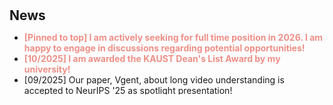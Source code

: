 <h1 id="news"></h1>

<h2 style="margin:30px 0px 10px;">News</h2>

<style>
  #scrollableDiv {
    min-height: 100px;
    height: 100px;
    overflow-y: hidden;
    opacity: 1;
    transition: height 0.5s ease-in-out, opacity 0.5s ease-in-out;
  }
</style>

<ul id="scrollableDiv" onmouseover="showScrollbar()" onmouseout="hideScrollbar()">
  <li><strong style="color: #ed8f87;">[Pinned to top]  I am actively seeking for full time position in 2026. I am happy to engage in discussions regarding potential opportunities!</li>
  <li>[10/2025] I am awarded the KAUST Dean's List Award by my university!</strong></li>
  <li>[09/2025] Our paper, Vgent, about long video understanding is accepted to NeurIPS '25 as spotlight presentation! </li>
  <li>[08/2025] Started my internship with Meta AI, working on alignment of LLM.</li>
  <li>[03/2025] Our ICLR '25 (spotlight) work <a href="https://arxiv.org/abs/2408.15313">BFPO</a> is out on arxiv! Please find our code <a href="https://github.com/wx-zhang/bfpo">here</a></li>
  <li>[02/2025] Our papers, <a href="https://arxiv.org/abs/2408.15313">BFPO</a> about safety alignment  and <a href="https://openreview.net/forum?id=XKv29sMyjF">QKT</a> about collabrative learning, are accepted in ICLR '25! See you in Singapore!</li>
  <li>[10/2024] Started my internship with Samsung Research America, woking on model merging.</li>
  <li>[06/2024] Our paper, <a href="https://arxiv.org/abs/2312.00923">IWMS (Label Delay in CL)</a>,  is accepted to NeurIPS '24! Code and applications are <a href="https://botcs.github.io/label-delay/">here </a> !</li>
  <li>[06/2024] Our paper, <a href="https://arxiv.org/abs/2308.12462">SPU</a>, is accepted to CVPR '24! Code and applications are <a href="https://wx-zhang.github.io/spu/html/">here</a>! </li>
  <li>[01/2024] One paper, DietCL, about constrained CL is accepted to ICLR '24!</li>
  <li>[07/2023] Started my internship at Oxford, working on safety alignment.</li>
  <li>[07/2023] One paper is accepted to ICCV '23!</li>
  <li>[04/2023] One paper is accepted to ICML'23!</li>
  <li>[01/2022] Started my Ph.D at KAUST.</li>
  <li>[12/2021] Defended my master thesis, titled <em>Factorized lifelong machine learning on non-stationary tasks: An algorithm and analysis.</em></li>
</ul>

<p></p>
<script>
  function showScrollbar() {
    var div = document.getElementById('scrollableDiv');
    div.style.height = div.scrollHeight + 'px';
    div.style.opacity = 1;
  }
  function hideScrollbar() {
    var div = document.getElementById('scrollableDiv');
    div.style.height = '100px';
    div.style.opacity = 1;
  }
</script>